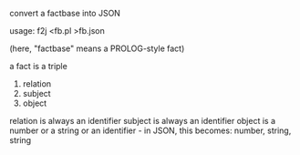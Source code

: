 convert a factbase into JSON

usage: f2j <fb.pl >fb.json

(here, "factbase" means a PROLOG-style fact)

a fact is a triple
1. relation
2. subject
3. object

relation is always an identifier
subject is always an identifier
object is a number or a string or an identifier - in JSON, this becomes: number, string, string
